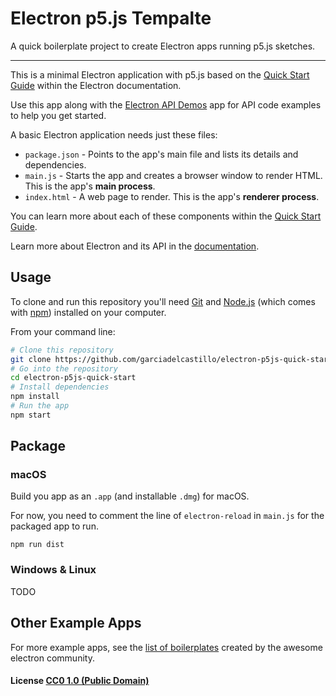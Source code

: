 # Electron p5.js Tempalte

A quick boilerplate project to create Electron apps running p5.js sketches.

***

This is a minimal Electron application with p5.js based on the [Quick Start Guide](http://electron.atom.io/docs/tutorial/quick-start) within the Electron documentation.

Use this app along with the [Electron API Demos](http://electron.atom.io/#get-started) app for API code examples to help you get started.

A basic Electron application needs just these files:

- `package.json` - Points to the app's main file and lists its details and dependencies.
- `main.js` - Starts the app and creates a browser window to render HTML. This is the app's **main process**.
- `index.html` - A web page to render. This is the app's **renderer process**.

You can learn more about each of these components within the [Quick Start Guide](http://electron.atom.io/docs/tutorial/quick-start).

Learn more about Electron and its API in the [documentation](http://electron.atom.io/docs/).

## Usage

To clone and run this repository you'll need [Git](https://git-scm.com) and [Node.js](https://nodejs.org/en/download/) (which comes with [npm](http://npmjs.com)) installed on your computer.

From your command line:

```bash
# Clone this repository
git clone https://github.com/garciadelcastillo/electron-p5js-quick-start
# Go into the repository
cd electron-p5js-quick-start
# Install dependencies
npm install
# Run the app
npm start
```

## Package

### macOS

Build you app as an `.app` (and installable `.dmg`) for macOS.

For now, you need to comment the line of `electron-reload` in `main.js` for the packaged app to run.

```
npm run dist
```

### Windows & Linux

TODO

## Other Example Apps

For more example apps, see the
[list of boilerplates](http://electron.atom.io/community/#boilerplates)
created by the awesome electron community.

#### License [CC0 1.0 (Public Domain)](LICENSE.md)
